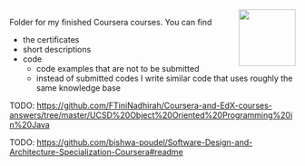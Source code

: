 <img src="https://upload.wikimedia.org/wikipedia/commons/9/97/Coursera-Logo_600x600.svg" width="100" align="right">

Folder for my finished Coursera courses. You can find
- the certificates
- short descriptions
- code 
  - code examples that are not to be submitted
  - instead of submitted codes I write similar code that uses roughly the same knowledge base

TODO: https://github.com/FTiniNadhirah/Coursera-and-EdX-courses-answers/tree/master/UCSD%20Object%20Oriented%20Programming%20in%20Java

TODO: https://github.com/bishwa-poudel/Software-Design-and-Architecture-Specialization-Coursera#readme
